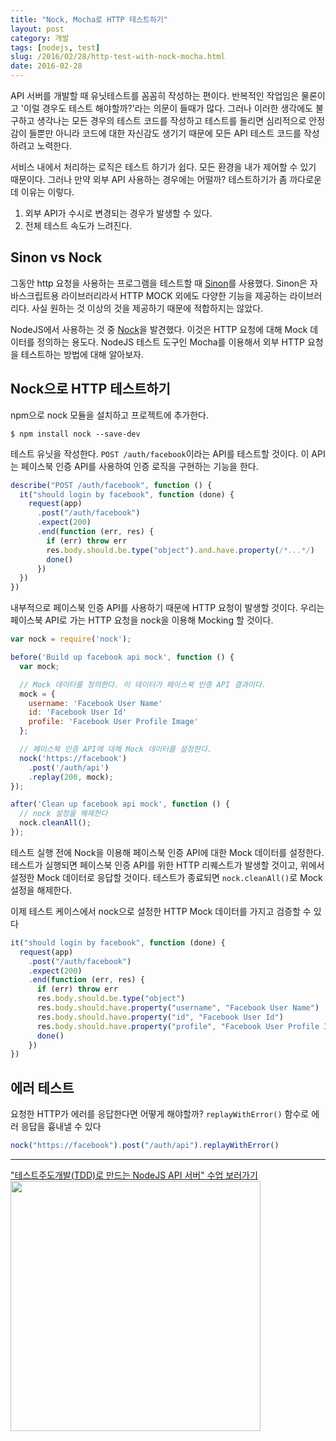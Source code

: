 ```yaml
---
title: "Nock, Mocha로 HTTP 테스트하기"
layout: post
category: 개발
tags: [nodejs, test]
slug: /2016/02/28/http-test-with-nock-mocha.html
date: 2016-02-28
---
```


API 서버를 개발할 때 유닛테스트를 꼼꼼히 작성하는 편이다. 반복적인 작업임은 물론이고 '이럴 경우도
테스트 해야할까?'라는 의문이 들때가 많다. 그러나 이러한 생각에도 불구하고 생각나는 모든 경우의
테스트 코드를 작성하고 테스트를 돌리면 심리적으로 안정감이 들뿐만 아니라 코드에 대한 자신감도 생기기 때문에
모든 API 테스트 코드를 작성하려고 노력한다.

서비스 내에서 처리하는 로직은 테스트 하기가 쉽다. 모든 환경을 내가 제어할 수 있기 때문이다.
그러나 만약 외부 API 사용하는 경우에는 어떨까? 테스트하기가 좀 까다로운데 이유는 이렇다.

1. 외부 API가 수시로 변경되는 경우가 발생할 수 있다.
2. 전체 테스트 속도가 느려진다.

## Sinon vs Nock

그동안 http 요청을 사용하는 프로그램을 테스트할 때 [Sinon](http://sinonjs.org)를 사용했다.
Sinon은 자바스크립트용 라이브러리라서 HTTP MOCK 외에도 다양한 기능을 제공하는 라이브러리다.
사실 원하는 것 이상의 것을 제공하기 때문에 적합하지는 않았다.

NodeJS에서 사용하는 것 중 [Nock](https://github.com/pgte/nock)을 발견했다.
이것은 HTTP 요청에 대해 Mock 데이터를 정의하는 용도다.
NodeJS 테스트 도구인 Mocha를 이용해서 외부 HTTP 요청을 테스트하는 방법에 대해 알아보자.

## Nock으로 HTTP 테스트하기

npm으로 nock 모듈을 설치하고 프로젝트에 추가한다.

```
$ npm install nock --save-dev
```

테스트 유닛을 작성한다. `POST /auth/facebook`이라는 API를 테스트할 것이다.
이 API는 페이스북 인증 API를 사용하여 인증 로직을 구현하는 기능을 한다.

```javascript
describe("POST /auth/facebook", function () {
  it("should login by facebook", function (done) {
    request(app)
      .post("/auth/facebook")
      .expect(200)
      .end(function (err, res) {
        if (err) throw err
        res.body.should.be.type("object").and.have.property(/*...*/)
        done()
      })
  })
})
```

내부적으로 페이스북 인증 API를 사용하기 때문에 HTTP 요청이 발생할 것이다.
우리는 페이스북 API로 가는 HTTP 요청을 nock을 이용해 Mocking 할 것이다.

```javascript
var nock = require('nock');

before('Build up facebook api mock', function () {
  var mock;

  // Mock 데이터를 정의한다. 이 데이터가 페이스북 인증 API 결과이다.
  mock = {
    username: 'Facebook User Name'
    id: 'Facebook User Id'
    profile: 'Facebook User Profile Image'
  };

  // 페이스북 인증 API에 대해 Mock 데이터를 설정한다.
  nock('https://facebook')
    .post('/auth/api')
    .replay(200, mock);
});

after('Clean up facebook api mock', function () {
  // nock 설정을 해제한다
  nock.cleanAll();
});
```

테스트 실행 전에 Nock을 이용해 페이스북 인증 API에 대한 Mock 데이터를 설정한다.
테스트가 실행되면 페이스북 인증 API를 위한 HTTP 리퀘스트가 발생할 것이고, 위에서 설정한
Mock 데이터로 응답할 것이다. 테스트가 종료되면 `nock.cleanAll()`로 Mock 설정을
해제한다.

이제 테스트 케이스에서 nock으로 설정한 HTTP Mock 데이터를 가지고 검증할 수 있다

```javascript
it("should login by facebook", function (done) {
  request(app)
    .post("/auth/facebook")
    .expect(200)
    .end(function (err, res) {
      if (err) throw err
      res.body.should.be.type("object")
      res.body.should.have.property("username", "Facebook User Name")
      res.body.should.have.property("id", "Facebook User Id")
      res.body.should.have.property("profile", "Facebook User Profile Image")
      done()
    })
})
```

## 에러 테스트

요청한 HTTP가 에러를 응답한다면 어떻게 해야할까?
`replayWithError()` 함수로 에러 응답을 흉내낼 수 있다

```javascript
nock("https://facebook").post("/auth/api").replayWithError()
```

---

<a href="https://www.inflearn.com/course/테스트주도개발-tdd-nodejs-api?inst=8aa64815" target="_blank">
  "테스트주도개발(TDD)로 만드는 NodeJS API 서버" 수업 보러가기  
  <img width="400px" src="https://cdn.inflearn.com/wp-content/uploads/nodetdd.png" />
</a>
